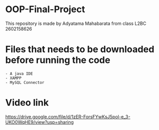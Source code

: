# OOP-Final-Project
This repository is made by Adyatama Mahabarata from class L2BC 2602158626

# Files that needs to be downloaded before running the code
```
- A java IDE
- XAMPP
- MySQL Connector

```

# Video link
https://drive.google.com/file/d/1zER-ForsFYwKsJ5pol-e_3-UKO0WqHE9/view?usp=sharing
